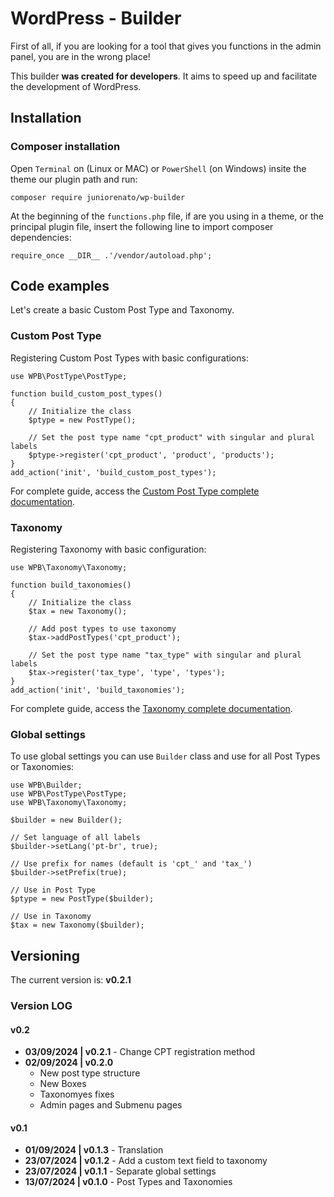 # WordPress - Builder

First of all, if you are looking for a tool that gives you functions in the admin panel, you are in the wrong place!

This builder **was created for developers**. It aims to speed up and facilitate the development of WordPress.

## Installation

### Composer installation

Open `Terminal` on (Linux or MAC) or `PowerShell` (on Windows) insite the theme our plugin path and run:

```
composer require juniorenato/wp-builder
```

At the beginning of the `functions.php` file, if are you using in a theme, or the principal plugin file, insert the following line to import composer dependencies:

```
require_once __DIR__ .'/vendor/autoload.php';
```

## Code examples

Let's create a basic Custom Post Type and Taxonomy.

### Custom Post Type

Registering Custom Post Types with basic configurations:

```
use WPB\PostType\PostType;

function build_custom_post_types()
{
    // Initialize the class
    $ptype = new PostType();

    // Set the post type name "cpt_product" with singular and plural labels
    $ptype->register('cpt_product', 'product', 'products');
}
add_action('init', 'build_custom_post_types');
```

For complete guide, access the [Custom Post Type complete documentation](https://bitbucket.org/juniorenato/hswp-theme-builder/src/master/lib/PostType/README.md).

### Taxonomy

Registering Taxonomy with basic configuration:

```
use WPB\Taxonomy\Taxonomy;

function build_taxonomies()
{
    // Initialize the class
    $tax = new Taxonomy();

    // Add post types to use taxonomy
    $tax->addPostTypes('cpt_product');

    // Set the post type name "tax_type" with singular and plural labels
    $tax->register('tax_type', 'type', 'types');
}
add_action('init', 'build_taxonomies');
```

For complete guide, access the [Taxonomy complete documentation](https://bitbucket.org/juniorenato/hswp-theme-builder/src/master/lib/Taxonomy/README.md).

### Global settings

To use global settings you can use `Builder` class and use for all Post Types or Taxonomies:

```
use WPB\Builder;
use WPB\PostType\PostType;
use WPB\Taxonomy\Taxonomy;

$builder = new Builder();

// Set language of all labels
$builder->setLang('pt-br', true);

// Use prefix for names (default is 'cpt_' and 'tax_')
$builder->setPrefix(true);

// Use in Post Type
$ptype = new PostType($builder);

// Use in Taxonomy
$tax = new Taxonomy($builder);
```

## Versioning

The current version is: **v0.2.1**

### Version LOG

#### v0.2

- **03/09/2024 | v0.2.1** - Change CPT registration method
- **02/09/2024 | v0.2.0**
    - New post type structure
    - New Boxes
    - Taxonomyes fixes
    - Admin pages and Submenu pages

#### v0.1

- **01/09/2024 | v0.1.3** - Translation
- **23/07/2024 | v0.1.2** - Add a custom text field to taxonomy
- **23/07/2024 | v0.1.1** - Separate global settings
- **13/07/2024 | v0.1.0** - Post Types and Taxonomies
